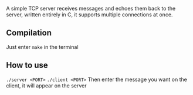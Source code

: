 A simple TCP server receives messages and echoes them back to the server, written entirely in C, it supports multiple connections at once.


## Compilation
Just enter `make` in the terminal

## How to use
`./server <PORT>`
`./client <PORT>`
Then enter the message you want on the client, it will appear on the server
